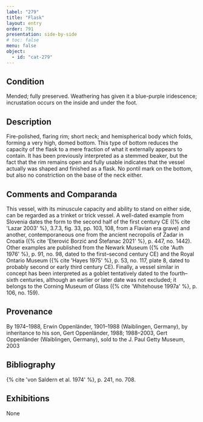 ```yaml
---
label: "279"
title: "Flask"
layout: entry
order: 791
presentation: side-by-side
# toc: false
menu: false
object:
  - id: "cat-279"
---
```


## Condition

Mended; fully preserved. Weathering has given it a blue-purple iridescence; incrustation occurs on the inside and under the foot.

## Description

Fire-polished, flaring rim; short neck; and hemispherical body which folds, forming a very high, domed bottom. This type of bottom reduces the capacity of the flask to a mere fraction of what it externally appears to contain. It has been previously interpreted as a stemmed beaker, but the fact that the rim remains open and fully usable indicates that the vessel actually was shaped and finished as a flask. No pontil mark on the bottom, but also no constriction on the base of the neck either.

## Comments and Comparanda

This vessel, with its minuscule capacity and ability to stand on either side, can be regarded as a trinket or trick vessel. A well-dated example from Slovenia dates the form to the second half of the first century CE ({% cite 'Lazar 2003' %}, 3.7.3, fig. 33, pp. 103, 108, from a Flavian era grave) and another, contemporaneous one from the ancient necropolis of Zadar in Croatia ({% cite 'Eterović Borzić and Štefanac 2021' %}, p. 447, no. 1442). Other examples are published from the Newark Museum ({% cite 'Auth 1976' %}, p. 91, no. 98, dated to the first–second century CE) and the Royal Ontario Museum ({% cite 'Hayes 1975' %}, p. 53, no. 117, plate 8, dated to probably second or early third century CE). Finally, a vessel similar in concept has been interpreted as a goblet tentatively dated to the fourth–sixth centuries, although an earlier or later date was not excluded; it belongs to the Corning Museum of Glass ({% cite 'Whitehouse 1997a' %}, p. 106, no. 159).

## Provenance

By 1974–1988, Erwin Oppenländer, 1901–1988 (Waiblingen, Germany), by inheritance to his son, Gert Oppenländer, 1988; 1988–2003, Gert Oppenländer (Waiblingen, Germany), sold to the J. Paul Getty Museum, 2003

## Bibliography

{% cite 'von Saldern et al. 1974' %}, p. 241, no. 708.

## Exhibitions

None